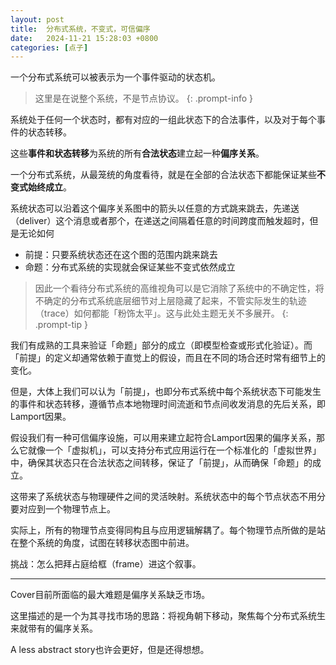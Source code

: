 ```yaml
---
layout: post
title:  分布式系统，不变式，可信偏序
date:   2024-11-21 15:28:03 +0800
categories: [点子]
---
```


一个分布式系统可以被表示为一个事件驱动的状态机。

> 这里是在说整个系统，不是节点协议。
{: .prompt-info }

系统处于任何一个状态时，都有对应的一组此状态下的合法事件，以及对于每个事件的状态转移。

这些**事件和状态转移**为系统的所有**合法状态**建立起一种**偏序关系**。

一个分布式系统，从最笼统的角度看待，就是在全部的合法状态下都能保证某些**不变式始终成立**。

系统状态可以沿着这个偏序关系图中的箭头以任意的方式跳来跳去，先递送（deliver）这个消息或者那个，在递送之间隔着任意的时间跨度而触发超时，但是无论如何
* 前提：只要系统状态还在这个图的范围内跳来跳去
* 命题：分布式系统的实现就会保证某些不变式依然成立

> 因此一个看待分布式系统的高维视角可以是它消除了系统中的不确定性，将不确定的分布式系统底层细节对上层隐藏了起来，不管实际发生的轨迹（trace）如何都能「粉饰太平」。这与此处主题无关不多展开。
{: .prompt-tip }

我们有成熟的工具来验证「命题」部分的成立（即模型检查或形式化验证）。而「前提」的定义却通常依赖于直觉上的假设，而且在不同的场合还时常有细节上的变化。

但是，大体上我们可以认为「前提」，也即分布式系统中每个系统状态下可能发生的事件和状态转移，遵循节点本地物理时间流逝和节点间收发消息的先后关系，即Lamport因果。

假设我们有一种可信偏序设施，可以用来建立起符合Lamport因果的偏序关系，那么它就像一个「虚拟机」，可以支持分布式应用运行在一个标准化的「虚拟世界」中，确保其状态只在合法状态之间转移，保证了「前提」，从而确保「命题」的成立。

这带来了系统状态与物理硬件之间的灵活映射。系统状态中的每个节点状态不用分要对应到一个物理节点上。

实际上，所有的物理节点变得同构且与应用逻辑解耦了。每个物理节点所做的是站在整个系统的角度，试图在转移状态图中前进。

挑战：怎么把拜占庭给框（frame）进这个叙事。

----

Cover目前所面临的最大难题是偏序关系缺乏市场。

这里描述的是一个为其寻找市场的思路：将视角朝下移动，聚焦每个分布式系统生来就带有的偏序关系。

A less abstract story也许会更好，但是还得想想。
